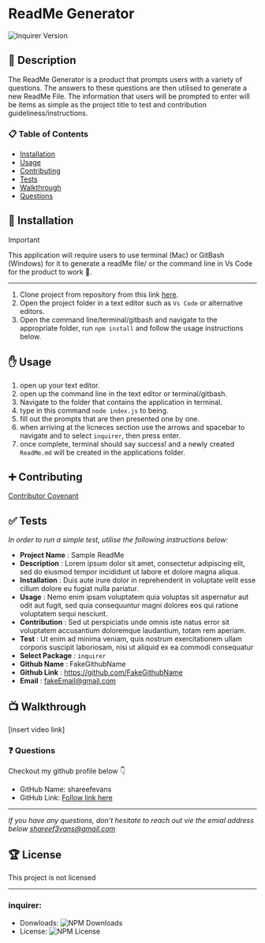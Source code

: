 # ReadMe Generator

![Inquirer Version](https://img.shields.io/npm/v/inquirer.svg?label=Inquirer)

## 🚀 Description

The ReadMe Generator is a product that prompts users with a variety of questions. The answers to these questions are then utilised to generate a new ReadMe File. The information that users will be prompted to enter will be items as simple as the project title to test and contribution guideliness/instructions.

### 📋 Table of Contents

- [Installation](#installation)
- [Usage](#usage)
- [Contributing](#contributing)
- [Tests](#tests)
- [Walkthrough](#walkthrough)
- [Questions](#questions)

## 🔌 Installation

> [!IMPORTANT]
> This application will require users to use terminal (Mac) or GitBash (Windows) for it to generate a readMe file/ or the command line in Vs Code for the product to work 🚨.

---

1. Clone project from repository from this link [here](https://github.com/shareefevans/ReadMe.Generator).
2. Open the project folder in a text editor such as `Vs Code` or alternative editors.
3. Open the command line/terminal/gitbash and navigate to the appropriate folder, run `npm install` and follow the usage instructions below.

## ✋ Usage

1. open up your text editor.
2. open up the command line in the text editor or terminal/gitbash.
3. Navigate to the folder that contains the application in terminal.
4. type in this command `node index.js` to being.
5. fill out the prompts that are then presented one by one.
6. when arriving at the licneces section use the arrows and spacebar to navigate and to select `inquirer`, then press enter.
7. once complete, terminal should say success! and a newly created `ReadMe.md` will be created in the applications folder.

## ➕ Contributing

[Contributor Covenant](https://www.contributor-covenant.org/)

## ✅ Tests

_In order to run a simple test, utilise the following instructions below:_

- **Project Name** : Sample ReadMe
- **Description** : Lorem ipsum dolor sit amet, consectetur adipiscing elit, sed do eiusmod tempor incididunt ut labore et dolore magna aliqua.
- **Installation** : Duis aute irure dolor in reprehenderit in voluptate velit esse cillum dolore eu fugiat nulla pariatur.
- **Usage** : Nemo enim ipsam voluptatem quia voluptas sit aspernatur aut odit aut fugit, sed quia consequuntur magni dolores eos qui ratione voluptatem sequi nesciunt.
- **Contribution** : Sed ut perspiciatis unde omnis iste natus error sit voluptatem accusantium doloremque laudantium, totam rem aperiam.
- **Test** : Ut enim ad minima veniam, quis nostrum exercitationem ullam corporis suscipit laboriosam, nisi ut aliquid ex ea commodi consequatur
- **Select Package** : `inquirer`
- **Github Name** : FakeGithubName
- **Github Link** : https://github.com/FakeGithubName
- **Email** : fakeEmail@gmail.com

## 📺 Walkthrough

[insert video link]

### ❓ Questions

Checkout my github profile below 👇

- GitHub Name: shareefevans
- GitHub Link: [Follow link here](https://github.com/shareefevans)

---

_If you have any questions, don't hesitate to reach out vie the emial address below_
*shareef3vans@gmail.com*

## 🏆 License

This project is not licensed

---

### inquirer:

- Donwloads: ![NPM Downloads](https://img.shields.io/npm/dm/inquirer)
- License: ![NPM License](https://img.shields.io/npm/l/inquirer)
